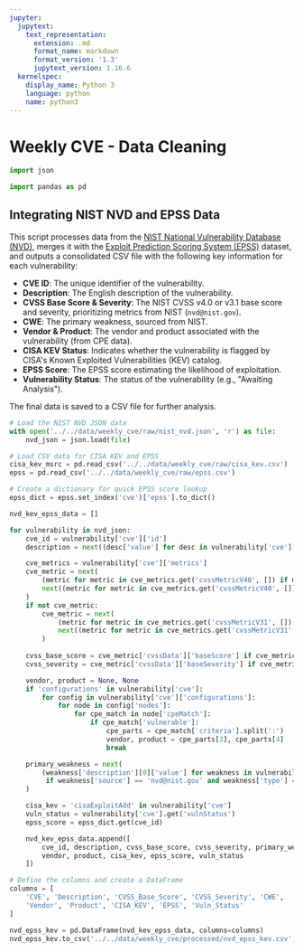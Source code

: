 ```yaml
---
jupyter:
  jupytext:
    text_representation:
      extension: .md
      format_name: markdown
      format_version: '1.3'
      jupytext_version: 1.16.6
  kernelspec:
    display_name: Python 3
    language: python
    name: python3
---
```


# Weekly CVE - Data Cleaning

```python
import json

import pandas as pd
```

## Integrating NIST NVD and EPSS Data

This script processes data from the [NIST National Vulnerability Database (NVD)](https://nvd.nist.gov), merges it with the [Exploit Prediction Scoring System (EPSS)](https://www.first.org/epss) dataset, and outputs a consolidated CSV file with the following key information for each vulnerability:
- **CVE ID**: The unique identifier of the vulnerability.
- **Description**: The English description of the vulnerability.
- **CVSS Base Score & Severity**: The NIST CVSS v4.0 or v3.1 base score and severity, prioritizing metrics from NIST (`nvd@nist.gov`).
- **CWE**: The primary weakness, sourced from NIST.
- **Vendor & Product**: The vendor and product associated with the vulnerability (from CPE data).
- **CISA KEV Status**: Indicates whether the vulnerability is flagged by CISA's Known Exploited Vulnerabilities (KEV) catalog.
- **EPSS Score**: The EPSS score estimating the likelihood of exploitation.
- **Vulnerability Status**: The status of the vulnerability (e.g., "Awaiting Analysis").

The final data is saved to a CSV file for further analysis.


```python
# Load the NIST NVD JSON data
with open('../../data/weekly_cve/raw/nist_nvd.json', 'r') as file:
    nvd_json = json.load(file)

# Load CSV data for CISA KEV and EPSS
cisa_kev_msrc = pd.read_csv('../../data/weekly_cve/raw/cisa_kev.csv')
epss = pd.read_csv('../../data/weekly_cve/raw/epss.csv')

# Create a dictionary for quick EPSS score lookup
epss_dict = epss.set_index('cve')['epss'].to_dict()

nvd_kev_epss_data = []

for vulnerability in nvd_json:
    cve_id = vulnerability['cve']['id']
    description = next((desc['value'] for desc in vulnerability['cve']['descriptions'] if desc['lang'] == 'en'), '')

    cve_metrics = vulnerability['cve']['metrics']
    cve_metric = next(
        (metric for metric in cve_metrics.get('cvssMetricV40', []) if metric['source'] == 'nvd@nist.gov'),
        next((metric for metric in cve_metrics.get('cvssMetricV40', [])), None)
    )
    if not cve_metric:
        cve_metric = next(
            (metric for metric in cve_metrics.get('cvssMetricV31', []) if metric['source'] == 'nvd@nist.gov'),
            next((metric for metric in cve_metrics.get('cvssMetricV31', [])), None)
        )
        
    cvss_base_score = cve_metric['cvssData']['baseScore'] if cve_metric else None
    cvss_severity = cve_metric['cvssData']['baseSeverity'] if cve_metric else None

    vendor, product = None, None
    if 'configurations' in vulnerability['cve']:
        for config in vulnerability['cve']['configurations']:
            for node in config['nodes']:
                for cpe_match in node['cpeMatch']:
                    if cpe_match['vulnerable']:
                        cpe_parts = cpe_match['criteria'].split(':')
                        vendor, product = cpe_parts[3], cpe_parts[4]
                        break

    primary_weakness = next(
        (weakness['description'][0]['value'] for weakness in vulnerability['cve']['weaknesses']
         if weakness['source'] == 'nvd@nist.gov' and weakness['type'] == 'Primary'), None
    )

    cisa_kev = 'cisaExploitAdd' in vulnerability['cve']
    vuln_status = vulnerability['cve'].get('vulnStatus')
    epss_score = epss_dict.get(cve_id)

    nvd_kev_epss_data.append([
        cve_id, description, cvss_base_score, cvss_severity, primary_weakness,
        vendor, product, cisa_kev, epss_score, vuln_status
    ])

# Define the columns and create a DataFrame
columns = [
    'CVE', 'Description', 'CVSS_Base_Score', 'CVSS_Severity', 'CWE',
    'Vendor', 'Product', 'CISA_KEV', 'EPSS', 'Vuln_Status'
]

nvd_epss_kev = pd.DataFrame(nvd_kev_epss_data, columns=columns)
nvd_epss_kev.to_csv('../../data/weekly_cve/processed/nvd_epss_kev.csv', index=False)
```
